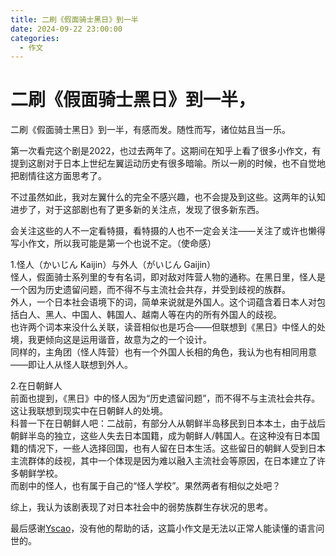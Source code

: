 ```yaml
---
title: 二刷《假面骑士黑日》到一半
date: 2024-09-22 23:00:00
categories:
  - 作文
---
```


二刷《假面骑士黑日》到一半，
==========
二刷《假面骑士黑日》到一半，有感而发。随性而写，诸位姑且当一乐。

第一次看完这个剧是2022，也过去两年了。这期间在知乎上看了很多小作文，有提到这剧对于日本上世纪左翼运动历史有很多暗喻。所以一刷的时候，也不自觉地把剧情往这方面思考了。

不过虽然如此，我对左翼什么的完全不感兴趣，也不会提及到这些。这两年的认知进步了，对于这部剧也有了更多新的关注点，发现了很多新东西。

会关注这些的人不一定看特摄，看特摄的人也不一定会关注——关注了或许也懒得写小作文，所以我可能是第一个也说不定。（使命感）

1.怪人（かいじん Kaijin）与外人（がいじん Gaijin）<br>
怪人，假面骑士系列里的专有名词，即对敌对阵营人物的通称。在黑日里，怪人是一个因为历史遗留问题，而不得不与主流社会共存，并受到歧视的族群。<br>
外人，一个日本社会语境下的词，简单来说就是外国人。这个词蕴含着日本人对包括白人、黑人、中国人、韩国人、越南人等在内的所有外国人的歧视。<br>
也许两个词本来没什么关联，读音相似也是巧合——但联想到《黑日》中怪人的处境，我更倾向这是运用谐音，故意为之的一个设计。<br>
同样的，主角团（怪人阵营）也有一个外国人长相的角色，我认为也有相同用意——即让人从怪人联想到外人。<br>

2.在日朝鲜人<br>
前面也提到，《黑日》中的怪人因为“历史遗留问题”，而不得不与主流社会共存。这让我联想到现实中在日朝鲜人的处境。<br>
科普一下在日朝鲜人吧：二战前，有部分人从朝鲜半岛移民到日本本土，由于战后朝鲜半岛的独立，这些人失去日本国籍，成为朝鲜人/韩国人。在这种没有日本国籍的情况下，一些人选择回国，也有人留在日本生活。这些留日的朝鲜人受到日本主流群体的歧视，其中一个体现是因为难以融入主流社会等原因，在日本建立了许多朝鲜学校。<br>
而剧中的怪人，也有属于自己的“怪人学校”。果然两者有相似之处吧？<br>

综上，我认为该剧表现了对日本社会中的弱势族群生存状况的思考。



最后感谢[Yscao](https://space.bilibili.com/2017869)，没有他的帮助的话，这篇小作文是无法以正常人能读懂的语言问世的。
